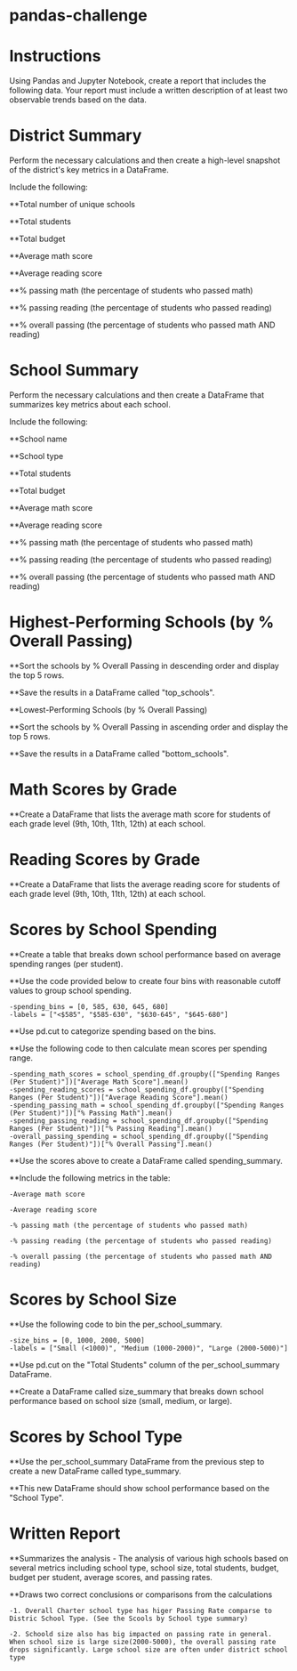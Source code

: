 # pandas-challenge
# Instructions
Using Pandas and Jupyter Notebook, create a report that includes the following data. Your report must include a written description of at least two observable trends based on the data.

# District Summary
Perform the necessary calculations and then create a high-level snapshot of the district's key metrics in a DataFrame.

Include the following:

**Total number of unique schools

**Total students

**Total budget

**Average math score

**Average reading score

**% passing math (the percentage of students who passed math)

**% passing reading (the percentage of students who passed reading)

**% overall passing (the percentage of students who passed math AND reading)

# School Summary
Perform the necessary calculations and then create a DataFrame that summarizes key metrics about each school.

Include the following:

**School name

**School type

**Total students

**Total budget

**Average math score

**Average reading score

**% passing math (the percentage of students who passed math)

**% passing reading (the percentage of students who passed reading)

**% overall passing (the percentage of students who passed math AND reading)

# Highest-Performing Schools (by % Overall Passing)
**Sort the schools by % Overall Passing in descending order and display the top 5 rows.

**Save the results in a DataFrame called "top_schools".

**Lowest-Performing Schools (by % Overall Passing)

**Sort the schools by % Overall Passing in ascending order and display the top 5 rows.

**Save the results in a DataFrame called "bottom_schools".

# Math Scores by Grade
**Create a DataFrame that lists the average math score for students of each grade level (9th, 10th, 11th, 12th) at each school.

# Reading Scores by Grade
**Create a DataFrame that lists the average reading score for students of each grade level (9th, 10th, 11th, 12th) at each school.

# Scores by School Spending
**Create a table that breaks down school performance based on average spending ranges (per student).

**Use the code provided below to create four bins with reasonable cutoff values to group school spending.

    -spending_bins = [0, 585, 630, 645, 680]
    -labels = ["<$585", "$585-630", "$630-645", "$645-680"]

**Use pd.cut to categorize spending based on the bins.

**Use the following code to then calculate mean scores per spending range.

    -spending_math_scores = school_spending_df.groupby(["Spending Ranges (Per Student)"])["Average Math Score"].mean()
    -spending_reading_scores = school_spending_df.groupby(["Spending Ranges (Per Student)"])["Average Reading Score"].mean()
    -spending_passing_math = school_spending_df.groupby(["Spending Ranges (Per Student)"])["% Passing Math"].mean()
    -spending_passing_reading = school_spending_df.groupby(["Spending Ranges (Per Student)"])["% Passing Reading"].mean()
    -overall_passing_spending = school_spending_df.groupby(["Spending Ranges (Per Student)"])["% Overall Passing"].mean()

**Use the scores above to create a DataFrame called spending_summary.

**Include the following metrics in the table:

    -Average math score

    -Average reading score

    -% passing math (the percentage of students who passed math)

    -% passing reading (the percentage of students who passed reading)

    -% overall passing (the percentage of students who passed math AND reading)

# Scores by School Size
**Use the following code to bin the per_school_summary.

    -size_bins = [0, 1000, 2000, 5000]
    -labels = ["Small (<1000)", "Medium (1000-2000)", "Large (2000-5000)"]
    
**Use pd.cut on the "Total Students" column of the per_school_summary DataFrame.

**Create a DataFrame called size_summary that breaks down school performance based on school size (small, medium, or large).

# Scores by School Type
**Use the per_school_summary DataFrame from the previous step to create a new DataFrame called type_summary.

**This new DataFrame should show school performance based on the "School Type".

# Written Report 
**Summarizes the analysis 
    - The analysis of various high schools based on several metrics including school type, school size, total students, budget, budget per student, average scores, and passing rates.
    
**Draws two correct conclusions or comparisons from the calculations

    -1. Overall Charter school type has higer Passing Rate comparse to Distric School Type. (See the Scools by School type summary)
    
    -2. Schoold size also has big impacted on passing rate in general. When school size is large size(2000-5000), the overall passing rate drops significantly. Large school size are often under district school type
